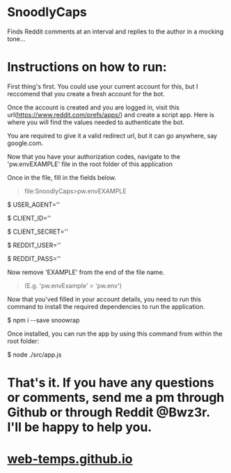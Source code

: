 # SnoodlyCaps
 Finds Reddit comments at an interval and replies to the author in a mocking tone...


# Instructions on how to run:

First thing's first. You could use your current account for this, but I reccomend that you create a fresh account for the bot.

Once the account is created and you are logged in, visit this url(https://www.reddit.com/prefs/apps/) and create a script app. Here is where you will find the values needed to authenticate the bot. 

You are required to give it a valid redirect url, but it can go anywhere, say google.com.

Now that you have your authorization codes, navigate to the 'pw.envEXAMPLE' file in the root folder of this application

Once in the file, fill in the fields below.

>file:SnoodlyCaps>pw.envEXAMPLE

$   USER_AGENT=''

$   CLIENT_ID=''

$   CLIENT_SECRET=''

$   REDDIT_USER=''

$   REDDIT_PASS=''


Now remove 'EXAMPLE' from the end of the file name.
> (E.g. 'pw.envExample' > 'pw.env')


Now that you'ved filled in your account details, you need to run this command to install the required dependencies to run the application.

$ npm i --save snoowrap

Once installed, you can run the app by using this command from within the root folder:

$ node ./src/app.js

# That's it. If you have any questions or comments, send me a pm through Github or through Reddit @Bwz3r. I'll be happy to help you.


# <a href="https://www.web-temps.github.io">web-temps.github.io</a>
